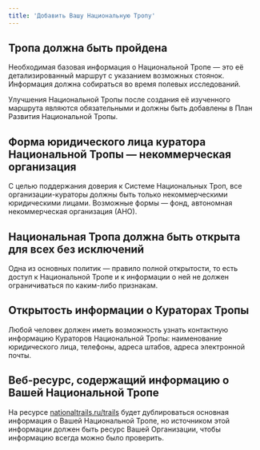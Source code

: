 ```yaml
---
title: 'Добавить Вашу Национальную Тропу'
---
```


## Тропа должна быть пройдена

Необходимая базовая информация о Национальной Тропе — это её детализированный маршрут с указанием возможных стоянок. Информация должна собираться во время полевых исследований.

Улучшения Национальной Тропы после создания её изученного маршрута являются обязательными и должны быть добавлены в План Развития Национальной Тропы.


## Форма юридического лица куратора Национальной Тропы — некоммерческая организация

С целью поддержания доверия к Системе Национальных Троп, все организации-кураторы должны быть только некоммерческими юридическими лицами. Возможные формы — фонд, автономная некоммерческая организация (АНО).

## Национальная Тропа должна быть открыта для всех без исключений

Одна из основных политик — правило полной открытости, то есть доступ к Национальной Тропе и к информации о ней не должен ограничиваться по каким-либо признакам.


## Открытость информации о Кураторах Тропы

Любой человек должен иметь возможность узнать контактную информацию Кураторов Национальной Тропы: наименование юридического лица, телефоны, адреса штабов, адреса электронной почты.


## Веб-ресурс, содержащий информацию о Вашей Национальной Тропе

На ресурсе [nationaltrails.ru/trails](/trails) будет дублироваться основная информация о Вашей Национальной Тропе, но источником этой информации должен быть ресурс Вашей Организации, чтобы информацию всегда можно было проверить.